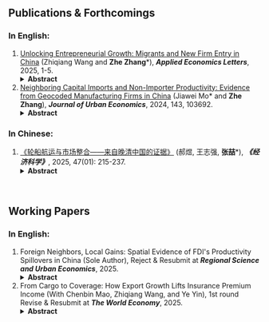 ## Publications & Forthcomings
### In English:
1. [Unlocking Entrepreneurial Growth: Migrants and New Firm Entry in China](https://doi.org/10.1080/13504851.2025.2472033) (Zhiqiang Wang and **Zhe Zhang**\*), ***Applied Economics Letters***, 2025, 1-5. <details><summary><strong>Abstract</strong></summary><h5> Using administrative data on firm registrations in China from 2000 to 2005 and employing a shift-share design, this study estimates the causal impact of rural-urban migration on new firm entry. Our findings show that the influx of migrants significantly increases new firm creation by reducing wages for low- skilled labour, thereby lowering labour costs for firms. This effect is especially pronounced in industries characterized by lower patent intensity, lower skill requirements, and higher labour intensity. The study underscores the vital role of labour mobility in driving entrepreneurial growth. </h5></details>
1. [Neighboring Capital Imports and Non-Importer Productivity: Evidence from Geocoded Manufacturing Firms in China](https://doi.org/10.1016/j.jue.2024.103692) (Jiawei Mo\* and **Zhe Zhang**), ***Journal of Urban Economics***, 2024, 143, 103692.<details><summary><strong>Abstract</strong></summary><h5> This article examines the spillover effects of neighboring firms’ imports on the productivity of non-importers. By analyzing geocoded manufacturing firms in China, we find that capital goods imports by neighboring firms within 10 km positively impact non-importer productivity; intermediate goods imports show no clear spillover. These results hold when using imports from distant firms as instruments. Spillovers from capital imports mainly come from neighbors in upstream and downstream industries, which indicate potential supply chain effects. Learning effects from neighboring imported products are not significant. Quantitatively, neighboring capital imports raised non-importers’ average productivity by 0.99% from 2000 to 2006, surpassing gains from their own R&D participation by more than sixfold. Overall, our findings demonstrate substantial societal benefits of capital imports for non-importers connected spatially. </h5></details>

### In Chinese:
1. [《轮船航运与市场整合——来自晚清中国的证据》](https://ccj.pku.edu.cn/article/info?aid=664327856459845) (郝煜, 王志强, **张喆**\*), ***《经济科学》***, 2025, 47(01): 215-237.<details><summary><strong>Abstract</strong></summary><h5> 以蒸汽为主要动力的轮船的引进改进了内河航运的效率， 降低了交通成本，提高了清末中国的市场整合程度。 本文以清政府在 «马关条约» 后允许轮船进入非通商口岸的内河航运为准自然实验。 研究发现， 轮船航运提高了位于同一条长江支流的府对之间的市场整合程度， 相对于对照组， 这些府对间的粮价差异降低了 4.65%。 这解释了该地区这一时期实际粮价差异下降的 37%。 机制分析表明， 这种效应只在具备通航条件的长江支流以及通航条件较好的府对较为明显。 最后， 该效应对于运输距离较长、 贸易潜力较大的府对影响更大， 这表明轮船技术的应用存在固定成本和规模经济。 本文的发现表明近代以来的市场一体化受制于制度、 地理、 市场规模等因素， 呈现出曲折发展和时空局限的面貌， 从而为今天 “构建国内统一大市场” 战略的实施提供了有益的历史镜鉴。 </h5></details>

&nbsp;
## Working Papers
### In English:
1. Foreign Neighbors, Local Gains: Spatial Evidence of FDI's Productivity Spillovers in China (Sole Author), Reject & Resubmit at ***Regional Science and Urban Economics***, 2025. <details><summary><strong>Abstract</strong></summary><h5> This study investigates the spatial spillover impact of foreign direct investment (FDI) on local firm productivity in developing countries. Using geocoded manufacturing firm data in China and geographic distance as an identification strategy, I estimate FDI's productivity spillover using the production function estimation approach while explicitly embedding nearby FDI entries into local firms' dynamic productivity evolution. I find that an FDI entry within commuting distances notably increases the productivity of local firms by 0.26% to 0.33% in the subsequent period. The results remain robust when using changes in FDI policy as instruments. This productivity spillover effect is mainly attributed to the learning effect from FDI entrants producing similar products to local firms, while upstream and downstream FDI entrants have no significant impact on local firm productivity through potential supply chain linkages. FDI's productivity-enhancing impact is achieved through increasing the likelihood of new innovation patent applications and production of new products. </h5></details>
1. From Cargo to Coverage: How Export Growth Lifts Insurance Premium Income (With Chenbin Mao, Zhiqiang Wang, and Ye Yin), 1st round Revise & Resubmit at ***The World Economy***, 2025. <details><summary><strong>Abstract</strong></summary><h5> This paper investigates how export expansion drives the development of the insurance market. As an important financial sector facilitating risk management, the growth of this market is a process of significant interest for developing nations. Using China’s post-WTO accession period (2000--2010) as a context of rapid trade liberalization, we leverage a shift-share IV design and city-level data to demonstrate that a $1,000 rise in exports per worker increases insurance premiums per worker by $25.9, with export growth accounting for 15.6% of premium growth. Demand-side factors such as improved labor markets through job creation and wage gains are key, while supply-side efficiency gains play a minimal role. These findings highlight the role of export earnings in explaining the trade-induced financial market development.  </h5></details>
